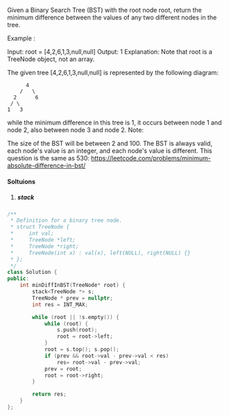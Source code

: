 Given a Binary Search Tree (BST) with the root node root, return the minimum difference between the values of any two different nodes in the tree.

Example :

Input: root = [4,2,6,1,3,null,null]
Output: 1
Explanation:
Note that root is a TreeNode object, not an array.

The given tree [4,2,6,1,3,null,null] is represented by the following diagram:

          4
        /   \
      2      6
     / \    
    1   3  

while the minimum difference in this tree is 1, it occurs between node 1 and node 2, also between node 3 and node 2.
Note:

The size of the BST will be between 2 and 100.
The BST is always valid, each node's value is an integer, and each node's value is different.
This question is the same as 530: https://leetcode.com/problems/minimum-absolute-difference-in-bst/

#### Soltuions

1. ##### stack

```c++
/**
 * Definition for a binary tree node.
 * struct TreeNode {
 *     int val;
 *     TreeNode *left;
 *     TreeNode *right;
 *     TreeNode(int x) : val(x), left(NULL), right(NULL) {}
 * };
 */
class Solution {
public:
    int minDiffInBST(TreeNode* root) {
        stack<TreeNode *> s;
        TreeNode * prev = nullptr;
        int res = INT_MAX;

        while (root || !s.empty()) {
            while (root) {
                s.push(root);
                root = root->left;
            }
            root = s.top(); s.pop();
            if (prev && root->val - prev->val < res)
                res= root->val - prev->val;
            prev = root;
            root = root->right;
        }

        return res;
    }
};
```
